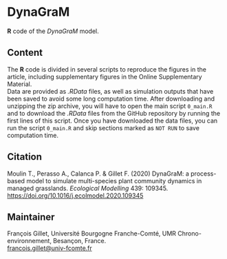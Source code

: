 # DynaGraM
**R** code of the *DynaGraM* model.  
## Content
The **R** code is divided in several scripts to reproduce the figures in the article, including supplementary figures in the Online Supplementary Material.  
Data are provided as *.RData* files, as well as simulation outputs that have been saved to avoid some long computation time. 
After downloading and unzipping the zip archive, you will have to open the main script `0_main.R` and to download the *.RData* files from the GitHub repository by running the first lines of this script.
Once you have downloaded the data files, you can run the script `0_main.R` and skip sections marked as `NOT RUN` to save computation time.
## Citation
Moulin T., Perasso A., Calanca P. & Gillet F. (2020) DynaGraM: a process-based model to simulate multi-species plant community dynamics in managed grasslands. *Ecological Modelling* 439: 109345. https://doi.org/10.1016/j.ecolmodel.2020.109345
## Maintainer
François Gillet, Université Bourgogne Franche-Comté, UMR Chrono-environnement, Besançon, France.  
francois.gillet@univ-fcomte.fr 
